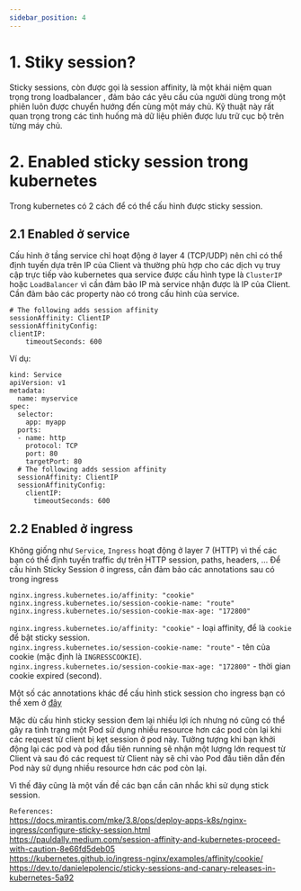 ```yaml
---
sidebar_position: 4
---
```


# 1. Stiky session?
Sticky sessions, còn được gọi là session affinity, là một khái niệm quan trọng trong loadbalancer , đảm bảo các yêu cầu của người dùng trong một phiên luôn được chuyển hướng đến cùng một máy chủ. Kỹ thuật này rất quan trọng trong các tình huống mà dữ liệu phiên được lưu trữ cục bộ trên từng máy chủ.   

# 2. Enabled sticky session trong kubernetes   
Trong kubernetes có 2 cách để có thể cấu hình được sticky session.
## 2.1 Enabled ở service  
Cấu hình ở tầng service chỉ hoạt động ở layer 4 (TCP/UDP) nên chỉ có thể định tuyến dựa trên IP của Client và thường phù hợp cho các dịch vụ truy cập trực tiếp vào kubernetes qua service được cấu hình type là `ClusterIP` hoặc `LoadBalancer` vì cần đảm bảo IP mà service nhận được là IP của Client.
Cần đảm bảo các property nào có trong cấu hình của service.
```
# The following adds session affinity
sessionAffinity: ClientIP
sessionAffinityConfig:
clientIP:
    timeoutSeconds: 600 
```

Ví dụ:
```
kind: Service
apiVersion: v1
metadata:
  name: myservice
spec:
  selector:
    app: myapp
  ports:
  - name: http
    protocol: TCP
    port: 80
    targetPort: 80
  # The following adds session affinity
  sessionAffinity: ClientIP
  sessionAffinityConfig:
    clientIP:
      timeoutSeconds: 600 
```

## 2.2 Enabled ở ingress  
Không giống như `Service`, `Ingress` hoạt động ở layer 7 (HTTP) vì thế các bạn có thể định tuyến traffic dự trên HTTP session, paths, headers, ...
Để cấu hình Sticky Session ở ingress, cần đảm bảo các annotations sau có trong ingress   
```
nginx.ingress.kubernetes.io/affinity: "cookie" 
nginx.ingress.kubernetes.io/session-cookie-name: "route" 
nginx.ingress.kubernetes.io/session-cookie-max-age: "172800" 
```

`nginx.ingress.kubernetes.io/affinity: "cookie"` - loại affinity, để là `cookie` để bật sticky session.    
`nginx.ingress.kubernetes.io/session-cookie-name: "route"` - tên của cookie (mặc định là `INGRESSCOOKIE`).     
`nginx.ingress.kubernetes.io/session-cookie-max-age: "172800"` - thời gian cookie expired (second).     

Một số các annotations khác để cấu hình stick session cho ingress bạn có thể xem ở [đây](https://kubernetes.github.io/ingress-nginx/examples/affinity/cookie/)

Mặc dù cấu hình sticky session đem lại nhiều lợi ích nhưng nó cũng có thể gây ra tình trạng một Pod sử dụng nhiều resource hơn các pod còn lại khi các request từ client bị kẹt session ở pod này. Tưởng tượng khi bạn khởi động lại các pod và pod đầu tiên running sẽ nhận một lượng lớn request từ Client và sau đó các request từ Client này sẽ chỉ vào Pod đầu tiên dẫn đến Pod này sử dụng nhiều resource hơn các pod còn lại.

Vì thế đây cũng là một vấn đề các bạn cần cân nhắc khi sử dụng stick session.

`References:`      
https://docs.mirantis.com/mke/3.8/ops/deploy-apps-k8s/nginx-ingress/configure-sticky-session.html     
https://pauldally.medium.com/session-affinity-and-kubernetes-proceed-with-caution-8e66fd5deb05     
https://kubernetes.github.io/ingress-nginx/examples/affinity/cookie/    
https://dev.to/danielepolencic/sticky-sessions-and-canary-releases-in-kubernetes-5a92    

